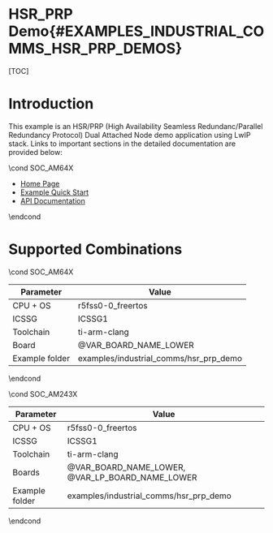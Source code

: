 # HSR_PRP Demo{#EXAMPLES_INDUSTRIAL_COMMS_HSR_PRP_DEMOS}

[TOC]

# Introduction

This example is an HSR/PRP (High Availability Seamless Redundanc/Parallel Redundancy Protocol) Dual Attached Node demo application using LwIP stack. Links to important sections in the detailed documentation are provided below:

\cond SOC_AM64X

- <a href="EXAMPLES_INDUSTRIAL_COMMS_HSR_PRP_DEMOS_HOME.html#HSR_PRP_INTRODUCTION" target="_blank"> Home Page </a>
- <a href="EXAMPLES_INDUSTRIAL_COMMS_HSR_PRP_DEMOS_HOME.html#HSR_PRP_EXAMPLE_QUICK_START" target="_blank"> Example Quick Start </a>
- <a href="HSR_PRP_FWHAL.html" target="_blank"> API Documentation </a>

\endcond

# Supported Combinations

\cond SOC_AM64X

 Parameter      | Value
 ---------------|-----------
 CPU + OS       | r5fss0-0_freertos
 ICSSG          | ICSSG1
 Toolchain      | ti-arm-clang
 Board          | @VAR_BOARD_NAME_LOWER
 Example folder | examples/industrial_comms/hsr_prp_demo

\endcond

\cond SOC_AM243X

 Parameter      | Value
 ---------------|-----------
 CPU + OS       | r5fss0-0_freertos
 ICSSG          | ICSSG1
 Toolchain      | ti-arm-clang
 Boards         | @VAR_BOARD_NAME_LOWER, @VAR_LP_BOARD_NAME_LOWER
 Example folder | examples/industrial_comms/hsr_prp_demo

\endcond
